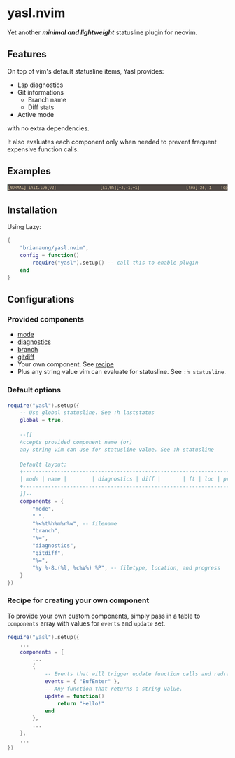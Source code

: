 # yasl.nvim

Yet another ***minimal and lightweight*** statusline plugin for neovim.

## Features
On top of vim's default statusline items, Yasl provides:

- Lsp diagnostics
- Git informations 
    - Branch name
    - Diff stats
- Active mode

with no extra dependencies.

It also evaluates each component only when needed to prevent frequent expensive function calls.

## Examples
![screenshot of statusline](./examples/screenshot.png)

## Installation
Using Lazy:
```lua
{
    "brianaung/yasl.nvim",
    config = function()
        require("yasl").setup() -- call this to enable plugin
    end
}
```

## Configurations
### Provided components
- [mode](https://github.com/brianaung/yasl.nvim/blob/main/lua/yasl/builtins/mode.lua)
- [diagnostics](https://github.com/brianaung/yasl.nvim/blob/main/lua/yasl/builtins/diagnostics.lua)
- [branch](https://github.com/brianaung/yasl.nvim/blob/main/lua/yasl/builtins/branch.lua)
- [gitdiff](https://github.com/brianaung/yasl.nvim/blob/main/lua/yasl/builtins/gitdiff.lua)
- Your own component. See [recipe](#recipe-for-creating-your-own-component)
- Plus any string value vim can evaluate for statusline. See `:h statusline`.

### Default options
```lua
require("yasl").setup({
    -- Use global statusline. See :h laststatus
    global = true,

    --[[
    Accepts provided component name (or)
    any string vim can use for statusline value. See :h statusline

    Default layout:
    +---------------------------------------------------------------------+
    | mode | name |        | diagnostics | diff |       | ft | loc | prog |
    +---------------------------------------------------------------------+
    ]]--
    components = {
        "mode",
        " ",
        "%<%t%h%m%r%w", -- filename
        "branch",
        "%=",
        "diagnostics",
        "gitdiff",
        "%=",
        "%y %-8.(%l, %c%V%) %P", -- filetype, location, and progress
    }
})
```

### Recipe for creating your own component
To provide your own custom components, simply pass in a table to `components` array
with values for `events` and `update` set.

```lua
require("yasl").setup({
    ...
    components = {
        ...
        {
            -- Events that will trigger update function calls and redraws the statusline.
            events = { "BufEnter" },
            -- Any function that returns a string value.
            update = function()
                return "Hello!"
            end
        },
        ...
    },
    ...
})
```
